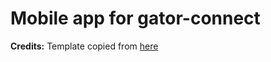 # Mobile app for gator-connect

**Credits:** Template copied from [here](https://github.com/slymax/webview)



